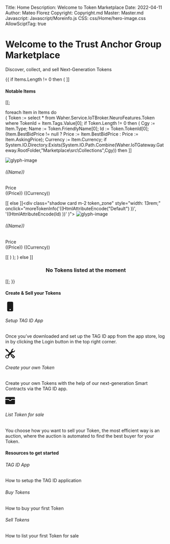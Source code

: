 ﻿Title: Home
Description: Welcome to Token Marketplace
Date: 2022-04-11
Author: Mateo Florez
Copyright: Copyright.md
Master: Master.md
Javascript: Javascript/Moreinfo.js
CSS: css/Home/hero-image.css
AllowSciptTag: true

<div style='display:none' id = "collections">
{{ 
    Items := select top 4 * from Waher.Service.IoTBroker.Marketplace.AuctionItem
	where 
		Type != null
	and 
		Processed = null
	and	
		Expires > now 
	order by Type;

}}
</div>


<div class="hero-image mb-2">
	<div class="hero-image-gradient"></div>
	<div class="container hero-text">
    	<h1>Welcome to the Trust Anchor Group Marketplace</h1>
    	<p class="lead">Discover, collect, and sell Next-Generation Tokens</p>
    </div>
</div>

{{
if Items.Length != 0 then 
(
]]<div class="container mt-5 mb-5">
<h4 class="text-center m-3 pb-2 border-bottom">Notable Items</h2>
<div class="zone grid-wrapper">[[;

foreach Item in Items
do    
(
Token :=  select * from Waher.Service.IoTBroker.NeuroFeatures.Token where TokenId = Item.Tags.Value[0];
if Token.Length != 0 then
(
Cgy := Item.Type;
Name := Token.FriendlyName[0];
Id := Token.TokenId[0];
(Item.BestBidPrice != null ? Price := Item.BestBidPrice : Price := Item.AskingPrice);
Currency := Item.Currency;
if System.IO.Directory.Exists(System.IO.Path.Combine(Waher.IoTGateway.Gateway.RootFolder,"Marketplace\\src\\Collections",Cgy)) then
	]]<div class="shadow card m-2 token_zone" style="width: 13rem;" onclick="moreTokenInfo('((HtmlAttributeEncode(Cgy) ))', '((HtmlAttributeEncode(Id) ))' )">
		<img class="card-img-top token-image" src="https://mateo.lab.tagroot.io/Marketplace/src/Collections/((Cgy))/Images/tokenImage.png" alt="glyph-image"/>
		<div class= "card-body">
		<h6 class="card-title">((Name))</h6>
		<p class="card-text text-start">Price <br>((Price)) ((Currency))</p>
		</div>
	</div>
	[[
else
	]]<div class="shadow card m-2 token_zone" style="width: 13rem;" onclick="moreTokenInfo('((HtmlAttributeEncode("Default") ))', '((HtmlAttributeEncode(Id) ))' )">
		<img class="card-img-top token-image" src="https://mateo.lab.tagroot.io/Marketplace/src/Collections/Default/Images/tokenImage.png" alt="glyph-image"/>
		<div class= "card-body">
			<h6 class="card-title">((Name))</h6>
			<p class="card-text text-start">Price <br>((Price)) ((Currency))</p>
		</div>
	</div>
	[[
)
);
)
else 
]]<div class="container">
	<div class="token-basic-info token-description-container">
		<div class="token-title">
			<div>
				<h3 class= "default-blue" style= "text-align: center;">No Tokens listed at the moment</h3>
			</div>
		</div>
	</div>
</div>[[;
}}
</div>
</div>
<div class="create-and-sell mt-5">
	<div class="container px-4 py-5" id="hanging-icons">
    <h4 class="pb-2 border-bottom text-center">Create & Sell your Tokens</h4>
    <div class="row g-4 py-5 row-cols-1 row-cols-lg-3">
      <div class="feature-col text-center">
		<div class="icon-square text-bg-light d-inline-flex align-items-center justify-content-center fs-4 flex-shrink-0">
			<svg xmlns="http://www.w3.org/2000/svg" width="30" height="30" fill="currentColor" class="bi bi-phone-fill" viewBox="0 0 16 16">
				<path d="M3 2a2 2 0 0 1 2-2h6a2 2 0 0 1 2 2v12a2 2 0 0 1-2 2H5a2 2 0 0 1-2-2V2zm6 11a1 1 0 1 0-2 0 1 1 0 0 0 2 0z"/>
			</svg>
		</div>
        <div>
          <h6 >Setup TAG ID App</h6>
          <p>Once you’ve downloaded and set up the <span class="text-primary">TAG ID</span> app from the app store, log in by clicking the Login button in the top right corner.<p>
        </div>
      </div>
      <div class="feature-col text-center">
	  	<div class="icon-square text-bg-light d-inline-flex align-items-center justify-content-center fs-4 flex-shrink-0">
			<svg xmlns="http://www.w3.org/2000/svg" width="30" height="30" fill="currentColor" class="bi bi-phone-fill" viewBox="0 0 16 16">
				<path d="M1 0 0 1l2.2 3.081a1 1 0 0 0 .815.419h.07a1 1 0 0 1 .708.293l2.675 2.675-2.617 2.654A3.003 3.003 0 0 0 0 13a3 3 0 1 0 5.878-.851l2.654-2.617.968.968-.305.914a1 1 0 0 0 .242 1.023l3.27 3.27a.997.997 0 0 0 1.414 0l1.586-1.586a.997.997 0 0 0 0-1.414l-3.27-3.27a1 1 0 0 0-1.023-.242L10.5 9.5l-.96-.96 2.68-2.643A3.005 3.005 0 0 0 16 3c0-.269-.035-.53-.102-.777l-2.14 2.141L12 4l-.364-1.757L13.777.102a3 3 0 0 0-3.675 3.68L7.462 6.46 4.793 3.793a1 1 0 0 1-.293-.707v-.071a1 1 0 0 0-.419-.814L1 0Zm9.646 10.646a.5.5 0 0 1 .708 0l2.914 2.915a.5.5 0 0 1-.707.707l-2.915-2.914a.5.5 0 0 1 0-.708ZM3 11l.471.242.529.026.287.445.445.287.026.529L5 13l-.242.471-.026.529-.445.287-.287.445-.529.026L3 15l-.471-.242L2 14.732l-.287-.445L1.268 14l-.026-.529L1 13l.242-.471.026-.529.445-.287.287-.445.529-.026L3 11Z"/>
			</svg>
		</div>
        <div>
          <h6 >Create your own Token </h6>
          <p>Create your own Tokens with the help of our <span class="text-primary">next-generation Smart Contracts</span> via the TAG ID app.</p>
        </div>
      </div>
      <div class="feature-col text-center">
		<div class="icon-square text-bg-light d-inline-flex align-items-center justify-content-center fs-4 flex-shrink-0">
			<svg xmlns="http://www.w3.org/2000/svg" width="30" height="30" fill="currentColor" class="bi bi-phone-fill" viewBox="0 0 16 16">
				 <path d="M1.5 2A1.5 1.5 0 0 0 0 3.5v2h6a.5.5 0 0 1 .5.5c0 .253.08.644.306.958.207.288.557.542 1.194.542.637 0 .987-.254 1.194-.542.226-.314.306-.705.306-.958a.5.5 0 0 1 .5-.5h6v-2A1.5 1.5 0 0 0 14.5 2h-13z"/>
				<path d="M16 6.5h-5.551a2.678 2.678 0 0 1-.443 1.042C9.613 8.088 8.963 8.5 8 8.5c-.963 0-1.613-.412-2.006-.958A2.679 2.679 0 0 1 5.551 6.5H0v6A1.5 1.5 0 0 0 1.5 14h13a1.5 1.5 0 0 0 1.5-1.5v-6z"/>
			</svg>
		</div>
        <div>
          <h6 >List Token for sale</h6>
          <p>You choose how you want to sell your Token, the most efficient way is an <span class="text-primary">auction</span>, where the auction is automated to find the best buyer for your Token.</p>
        </div>
      </div>
    </div>
  </div>
</div>

<div class="container px-4 py-5" id="custom-cards">
<h4 class="pb-2 border-bottom text-center">Resources to get started </h4>

<div class="row row-cols-1 row-cols-lg-3 align-items-stretch g-4 py-5">
  <div class="col">
	<div class="card card-cover h-100 overflow-hidden text-bg-dark rounded-4 shadow-lg" style="background-image: url('unsplash-photo-1.jpg');">
	  <div class="d-flex flex-column h-100 p-5 pb-3 text-white text-shadow-1">
		<h6 class="mb-4 display-6 lh-1 fw-bold text-center">TAG ID App</h2>
		<p class="mt-auto">How to setup the TAG ID application</p>
	  </div>
	</div>
  </div>

  <div class="col">
	<div class="card card-cover h-100 overflow-hidden text-bg-dark rounded-4 shadow-lg" style="background-image: url('unsplash-photo-2.jpg');">
	  <div class="d-flex flex-column h-100 p-5 pb-3 text-white text-shadow-1">
		<h6 class="mb-4 display-6 lh-1 fw-bold text-center">Buy Tokens</h2>
		<p class="mt-auto" >How to buy your first Token</p>
	  </div>
	</div>
  </div>

  <div class="col">
	<div class="card card-cover h-100 overflow-hidden text-bg-dark rounded-4 shadow-lg" style="background-image: url('unsplash-photo-3.jpg');">
	  <div class="d-flex flex-column h-100 p-5 pb-3 text-shadow-1">
		<h6 class=" mb-4 display-6 lh-1 fw-bold text-center">Sell Tokens</h2>
		<p class="mt-auto">How to list your first Token for sale</p>
	  </div>
	</div>
  </div>
</div>
</div>